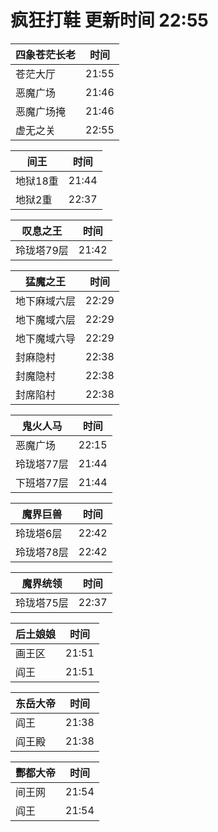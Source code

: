 # 疯狂打鞋 更新时间 22:55

| 四象苍茫长老   | 时间    |
|--------|-------|
| 苍茫大厅 | 21:55 |
| 恶魔广场 | 21:46 |
| 恶魔广场掩 | 21:46 |
| 虚无之关 | 22:55 |

| 间王   | 时间    |
|--------|-------|
| 地狱18重 | 21:44 |
| 地狱2重 | 22:37 |

| 叹息之王   | 时间    |
|--------|-------|
| 玲珑塔79层 | 21:42 |

| 猛魔之王   | 时间    |
|--------|-------|
| 地下麻域六层 | 22:29 |
| 地下魔域六层 | 22:29 |
| 地下魔域六导 | 22:29 |
| 封麻隐村 | 22:38 |
| 封魔隐村 | 22:38 |
| 封席陷村 | 22:38 |

| 鬼火人马   | 时间    |
|--------|-------|
| 恶魔广场 | 22:15 |
| 玲珑塔77层 | 21:44 |
| 下班塔77层 | 21:44 |

| 魔界巨兽   | 时间    |
|--------|-------|
| 玲珑塔6层 | 22:42 |
| 玲珑塔78层 | 22:42 |

| 魔界统领   | 时间    |
|--------|-------|
| 玲珑塔75层 | 22:37 |

| 后土娘娘   | 时间    |
|--------|-------|
| 画王区 | 21:51 |
| 阎王 | 21:51 |

| 东岳大帝   | 时间    |
|--------|-------|
| 阎王 | 21:38 |
| 阎王殿 | 21:38 |

| 酆都大帝   | 时间    |
|--------|-------|
| 间王网 | 21:54 |
| 阎王 | 21:54 |